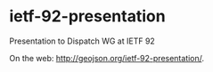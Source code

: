 # ietf-92-presentation

Presentation to Dispatch WG at IETF 92

On the web: http://geojson.org/ietf-92-presentation/.
